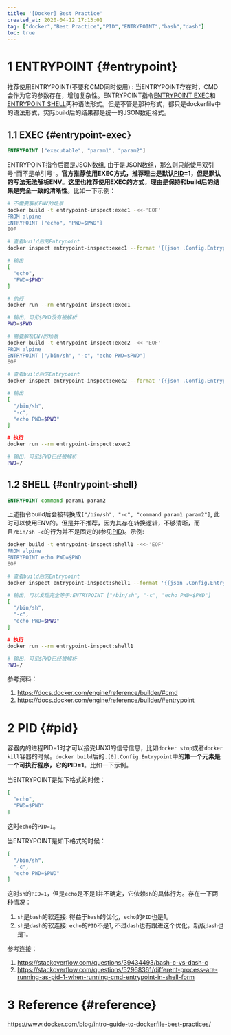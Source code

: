 ```yaml
---
title: '[Docker] Best Practice'
created_at: 2020-04-12 17:13:01
tag: ["docker","Best Practice","PID","ENTRYPOINT","bash","dash"]
toc: true
---
```


# 1 ENTRYPOINT {#entrypoint} 

推荐使用ENTRYPOINT(不要和CMD同时使用) : 当ENTRYPOINT存在时，CMD会作为它的参数存在，增加复杂性。ENTRYPOINT指令[ENTRYPOINT EXEC][ENTRYPOINT-EXEC]和[ENTRYPOINT SHELL][ENTRYPOINT-SHELL]两种语法形式。但是不管是那种形式，都只是dockerfile中的语法形式，实际build后的结果都是统一的JSON数组格式。

## 1.1 EXEC {#entrypoint-exec}

```dockerfile
ENTRYPOINT ["executable", "param1", "param2"]
```
ENTRYPOINT指令后面是JSON数组, 由于是JSON数组，那么则只能使用双引号`"`而不是单引号`'`。**官方推荐使用EXEC方式，推荐理由是默认[PID]=1，但是默认的写法无法解析ENV**。**这里也推荐使用EXEC的方式，理由是保持和build后的结果是完全一致的清晰性**。比如一下示例：

```bash
# 不需要解析ENV的场景
docker build -t entrypoint-inspect:exec1 -<<-'EOF'
FROM alpine
ENTRYPOINT ["echo", "PWD=$PWD"]
EOF

# 查看build后的Entrypoint
docker inspect entrypoint-inspect:exec1 --format '{{json .Config.Entrypoint}}'

# 输出
[
  "echo",
  "PWD=$PWD"
]

# 执行
docker run --rm entrypoint-inspect:exec1

# 输出，可见$PWD没有被解析
PWD=$PWD
```

```bash
# 需要解析ENV的场景
docker build -t entrypoint-inspect:exec2 -<<-'EOF'
FROM alpine
ENTRYPOINT ["/bin/sh", "-c", "echo PWD=$PWD"]
EOF

# 查看build后的Entrypoint
docker inspect entrypoint-inspect:exec2 --format '{{json .Config.Entrypoint}}'

# 输出
[
  "/bin/sh",
  "-c",
  "echo PWD=$PWD"
]

# 执行
docker run --rm entrypoint-inspect:exec2

# 输出，可见$PWD已经被解析
PWD=/
```

## 1.2 SHELL {#entrypoint-shell}

```dockerfile
ENTRYPOINT command param1 param2
```
上述指令build后会被转换成`["/bin/sh", "-c", "command param1 param2"]`, 此时可以使用ENV的。但是并不推荐，因为其存在转换逻辑，不够清晰，而且`/bin/sh -c`的行为并不是固定的(参见[PID])。示例:

```bash
docker build -t entrypoint-inspect:shell1 -<<-'EOF'
FROM alpine
ENTRYPOINT echo PWD=$PWD
EOF

# 查看build后的Entrypoint
docker inspect entrypoint-inspect:shell1 --format '{{json .Config.Entrypoint}}'

# 输出，可以发现完全等于:ENTRYPOINT ["/bin/sh", "-c", "echo PWD=$PWD"]
[
  "/bin/sh",
  "-c",
  "echo PWD=$PWD"
]

# 执行
docker run --rm entrypoint-inspect:shell1

# 输出，可见$PWD已经被解析
PWD=/
```

参考资料：
1. <https://docs.docker.com/engine/reference/builder/#cmd>
2. <https://docs.docker.com/engine/reference/builder/#entrypoint>

# 2 PID {#pid}

容器内的进程PID=1时才可以接受UNXI的信号信息，比如`docker stop`或者`docker kill`容器的时候。`docker build`后的`.[0].Config.Entrypoint`中的**第一个元素是一个可执行程序，它的PID=1**。比如一下示例。

当ENTRYPOINT是如下格式的时候：
```json
[
  "echo",
  "PWD=$PWD"
]
```
这时`echo`的`PID=1`。

当ENTRYPOINT是如下格式的时候：
```json
[
  "/bin/sh",
  "-c",
  "echo PWD=$PWD"
]
```
这时`sh`的`PID=1`，但是`echo`是不是1并不确定，它依赖`sh`的具体行为。存在一下两种情况：
1. `sh`是`bash`的软连接: 得益于`bash`的优化，`echo`的`PID`也是1。
2. `sh`是`dash`的软连接: `echo`的`PID`不是1, 不过`dash`也有跟进这个优化，新版`dash`也是1。

参考连接：
1. <https://stackoverflow.com/questions/39434493/bash-c-vs-dash-c>
2. <https://stackoverflow.com/questions/52968361/different-process-are-running-as-pid-1-when-running-cmd-entrypoint-in-shell-form>

# 3 Reference {#reference}

https://www.docker.com/blog/intro-guide-to-dockerfile-best-practices/

[ENTRYPOINT-EXEC]:#entrypoint-exec
[ENTRYPOINT-SHELL]:#entrypoint-shell
[PID]:#pid
